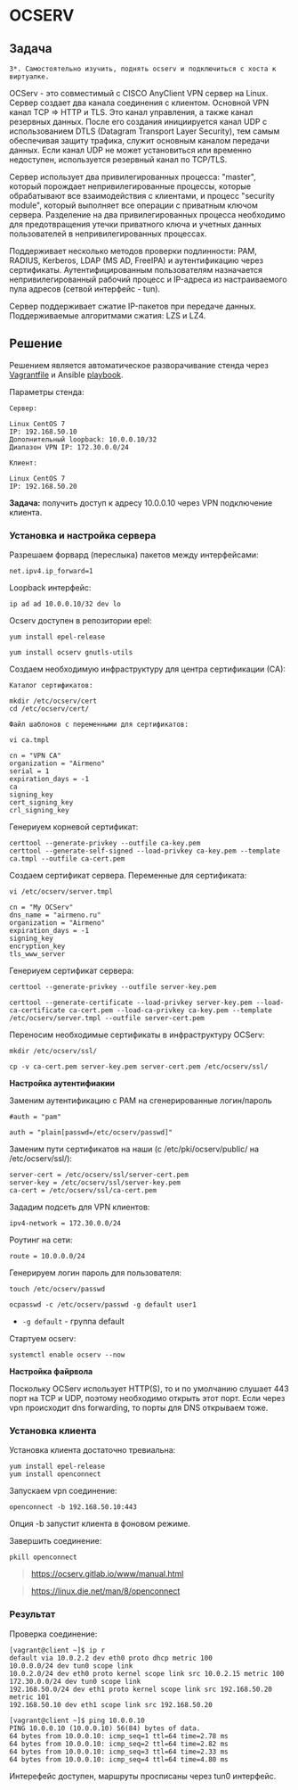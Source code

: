 # OCSERV

## Задача

```
3*. Самостоятельно изучить, поднять ocserv и подключиться с хоста к виртуалке.
```

OCServ - это совместимый с CISCO AnyClient VPN сервер на Linux. Сервер создает два канала соединения с клиентом. Основной VPN канал TCP => HTTP и TLS. Это канал управления, а также канал резервных данных. После его создания инициируется канал UDP с использованием DTLS (Datagram Transport Layer Security), тем самым обеспечивая защиту трафика, служит основным каналом передачи данных. Если канал UDP не может установиться или временно недоступен, используется резервный канал по TCP/TLS.

Сервер использует два привилегированных процесса: "master", который порождает непривилегированные процессы, которые обрабатывают все взаимодействия с клиентами, и процесс "security module", который выполняет все операции с приватным ключом сервера. Разделение на два привилегированных процесса необходимо для предотвращения утечки приватного ключа и учетных данных пользователей в непривилегированных процессах.

Поддерживает несколько методов проверки подлинности: PAM, RADIUS, Kerberos, LDAP (MS AD, FreeIPA) и аутентификацию через сертификаты. Аутентифицированным пользователям назначается непривилегированный рабочий процесс и IP-адреса из настраиваемого пула адресов (сетвой интерфейс - tun).

Сервер поддерживает сжатие IP-пакетов при передаче данных. Поддерживаемые алгоритмами сжатия: LZS и LZ4. 

## Решение

Решением является автоматическое разворачивание стенда через [Vagrantfile](vagrantfile) и Ansible [playbook](playbook.yml).

Параметры стенда:

```
Сервер:

Linux CentOS 7
IP: 192.168.50.10
Дополнительный loopback: 10.0.0.10/32
Диапазон VPN IP: 172.30.0.0/24

Клиент:

Linux CentOS 7
IP: 192.168.50.20
```

**Задача:** получить доступ к адресу 10.0.0.10 через VPN подключение клиента.

### Установка и настройка сервера

Разрешаем форвард (переслыка) пакетов между интерфейсами:

```
net.ipv4.ip_forward=1
```

Loopback интерфейс:

```
ip ad ad 10.0.0.10/32 dev lo
```

Ocserv доступен в репозитории epel:

```
yum install epel-release

yum install ocserv gnutls-utils
```

Cоздаем необходимую инфраструктуру для центра сертификации (СА):

```
Каталог сертификатов:

mkdir /etc/ocserv/cert
cd /etc/ocserv/cert/

Файл шаблонов с переменными для сертификатов:

vi ca.tmpl

cn = "VPN CA"
organization = "Airmeno"
serial = 1
expiration_days = -1
ca
signing_key
cert_signing_key
crl_signing_key
```

Генериуем корневой сертификат:
```
certtool --generate-privkey --outfile ca-key.pem
certtool --generate-self-signed --load-privkey ca-key.pem --template ca.tmpl --outfile ca-cert.pem
```

Cоздаем сертификат сервера. Переменные для сертификата:

```
vi /etc/ocserv/server.tmpl

cn = "My OCServ"
dns_name = "airmeno.ru"
organization = "Airmeno"
expiration_days = -1
signing_key
encryption_key
tls_www_server
```

Генериуем сертификат сервера:

```
certtool --generate-privkey --outfile server-key.pem

certtool --generate-certificate --load-privkey server-key.pem --load-ca-certificate ca-cert.pem --load-ca-privkey ca-key.pem --template /etc/ocserv/server.tmpl --outfile server-cert.pem
```

Переносим необходимые сертификаты в инфраструктуру OCServ:

```
mkdir /etc/ocserv/ssl/

cp -v ca-cert.pem server-key.pem server-cert.pem /etc/ocserv/ssl/
```

**Настройка аутентифиакии**

Заменим аутентификацию с PAM на сгенерированные логин/пароль

```
#auth = "pam"

auth = "plain[passwd=/etc/ocserv/passwd]"
```

Заменим пути сертификатов на наши (c /etc/pki/ocserv/public/ на /etc/ocserv/ssl/):

```
server-cert = /etc/ocserv/ssl/server-cert.pem
server-key = /etc/ocserv/ssl/server-key.pem
ca-cert = /etc/ocserv/ssl/ca-cert.pem
```

Зададим подсеть для VPN клиентов:

```
ipv4-network = 172.30.0.0/24
```

Роутинг на сети:

```
route = 10.0.0.0/24
```

Генерируем логин пароль для пользователя:

```
touch /etc/ocserv/passwd

ocpasswd -c /etc/ocserv/passwd -g default user1
```
* `-g default` - группа default

Стартуем ocserv:

```
systemctl enable ocserv --now
```

**Настройка файрвола**

Поскольку OCServ использует HTTP(S), то и по умолчанию слушает 443 порт на TCP и UDP, поэтому необходимо открыть этот порт. Если через vpn происходит dns forwarding, то порты для DNS открываем тоже.  

### Установка клиента

Установка клиента достаточно тревиальна:

```
yum install epel-release
yum install openconnect
```

Запускаем vpn соединение:

```
openconnect -b 192.168.50.10:443
```
Опция -b запустит клиента в фоновом режиме.


Завершить соединение:
```
pkill openconnect
```


> https://ocserv.gitlab.io/www/manual.html

> https://linux.die.net/man/8/openconnect

### Результат

Проверка соединение:

```
[vagrant@client ~]$ ip r
default via 10.0.2.2 dev eth0 proto dhcp metric 100 
10.0.0.0/24 dev tun0 scope link 
10.0.2.0/24 dev eth0 proto kernel scope link src 10.0.2.15 metric 100 
172.30.0.0/24 dev tun0 scope link 
192.168.50.0/24 dev eth1 proto kernel scope link src 192.168.50.20 metric 101 
192.168.50.10 dev eth1 scope link src 192.168.50.20

[vagrant@client ~]$ ping 10.0.0.10
PING 10.0.0.10 (10.0.0.10) 56(84) bytes of data.
64 bytes from 10.0.0.10: icmp_seq=1 ttl=64 time=2.78 ms
64 bytes from 10.0.0.10: icmp_seq=2 ttl=64 time=2.82 ms
64 bytes from 10.0.0.10: icmp_seq=3 ttl=64 time=2.33 ms
64 bytes from 10.0.0.10: icmp_seq=4 ttl=64 time=4.80 ms
```

Интерефейс доступен, маршруты просписаны через tun0 интерфейс.
